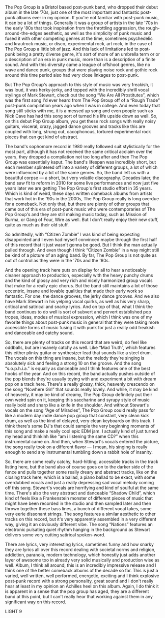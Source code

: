 The Pop Group is a Bristol based post-punk band, who dropped their debut album in the late '70s, just one of the most important and fantastic post-punk albums ever in my opinion. If you're not familiar with post-punk music, it can be a lot of things. Generally it was a group of artists in the late '70s in the early '80s that took inspiration from the throttling aggression, the rough-around-the-edges aesthetic, as well as the simplicity of punk music and fused it with other competing genres at the time, sometimes psychedelic and krautrock music, or disco, experimental rock, art rock, in the case of The Pop Group a little bit of jazz. And this lack of limitations led to post-punk being a pretty diverse genre, it's sort of more of an umbrella term or or a description of an era in punk music, more than is a description of a finite sound. And with this diversity came a league of offshoot genres, like no wave and dance punk, groups that were playing noise rock and gothic rock around this time period also had very close linkages to post-punk.

But The Pop Group's approach to this style of music was very freakish, it was loud, it was herky-jerky, and topped with the incredibly shrill vocal stylings of Mark Stewart, check out the song “We Are All Prostitutes”, which was the first song I'd ever heard from The Pop Group off of a “Rough Trade” post-punk compilation years ago when I was in college. And even today that song still sticks with me, it is a messed up song and even people such as Nick Cave has had this song sort of turned his life upside down as well. So, on this debut Pop Group album, you get these rock songs with really noisy guitars, visceral, crazy, jagged dance grooves and tracks like this are coupled with long, strung out, cacophonous, tortured experimental rock pieces that can get kind of abstract.

The band's sophomore record in 1980 really followed suit stylistically for the most part, although it has not received the same critical acclaim over the years, they dropped a compilation not too long after and then The Pop Group was essentially kaput. The band's lifespan was incredibly short, but each member splintered off into a variety of different groups, a lot of which were influenced by a lot of the same genres. So, the band left us with a beautiful corpse — a short, but very volatile discography. Decades later, the band saw fit to reform in 2010 for some live performances and now just five years later we are getting The Pop Group's first studio effort in 35 years. Which is kind of weird, these days written comeback albums from artists that work hot in the '90s in the 2000s, The Pop Group really is long overdue for a comeback. Not only that, but there are plenty of other groups that came out of this era of post-punk music who were contemporaries of The Pop Group's and they are still making music today, such as Mission of Burma, or Gang of Four, Wire as well. But I don't really enjoy their new stuff, quite as much as their old stuff.

So admittedly, with “Citizen Zombie” I was kind of being expecting disappointed and I even had myself convinced maybe through the first half of this record that it just wasn't gonna be good. But I think the man actually pulled through. And even though I think “Citizen Zombie” in a way might still be kind of a picture of an aging band. By far, The Pop Group is not quite as out of control as they were in the '70s and the '80s.

And the opening track here puts on display for all to hear a noticeably cleaner approach to production, especially with the heavy punchy drums and the kind of glossy and very rich and nicely harmonized group vocals that make for a really epic chorus. But the band still maintains a lot of those eccentric, insane and lovable qualities that made their early work so fantastic. For one, the dance grooves, the jerky dance grooves. And we also have Mark Stewart in his yelping vocal quirks, as well as his very sharp, critical and satirical and snarky lyrics. And on top of that, what I think the band continues to do well is sort of subvert and pervert established pop tropes, ideas, modes of musical expression, which I think was one of my favorite things about post-punk music in general that they were taking more accessible forms of music fusing it with punk for just a really odd freakish and danceable and catchy sound.

So, there are plenty of tracks on this record that are weird, do feel like oddballs, but are insanely catchy as well. Like “Mad Truth”, which features this either plinky guitar or synthesizer lead that sounds like a steel drum. The vocals on this thing are insane, but the melody they're singing is absolutely sick and feeling a strong 10 on the groove. And the song “s.o.p.h.i.a.” is equally as danceable and I think features one of the best hooks of the year. And on this record, the band actually pushes outside of the pop blends they're usually toying with and experiment a bit with dream pop on a track here. There's a really glossy, thick, heavenly crescendo on the song “Nowhere Girl” that sounds really lovely. And while, it may be kind of heavenly, it may be kind of dreamy, The Pop Group definitely put their own weird spin on it, keeping this saccharine and syrupy style of music really bold and sharp like a knife in the shoulder. And without Stewart's vocals on the song “Age of Miracles”, The Pop Group could really pass for like a modern day indie dance pop group that constant, very clean kick drum, as well as the kind of delayed, very clean keyboards on this track. I think there's some DJ's that could sample the very beginning moments of this song and make a really cool epic EDM jam. I actually kind of just turned my head and thinkinh like “am i listening the same CD?” when this instrumental came on. And then, when Stewart's vocals entered the picture, the song really took on a different flavor — I mean, his singing is really enough to send any instrumental tumbling down a rabbit hole of insanity.

So, there are some really catchy, hard-hitting, accessible tracks in the track listing here, but the band also of course goes on to the darker side of the fence and pulls together some really dreary and abstract tracks, like on the closing track here, which is a ballad, a piano ballad to be exact, with some overdubbed vocals and just a really depressing sad vocal melody coming off this song. Stewart's vocals are horrifying and kind of soulful at the same time. There's also the very abstract and danceable “Shadow Child”, which kind of feels like a Frankenstein monster of different pieces of music that might have been recorded in the studio and then sampled later and then thrown together these bass lines, a bunch of different vocal takes, some very eerie dissonant strings. The song features a similar aesthetic to other tracks on this record, but it's very apparently assembled in a very different way, giving it an obviously different vibe. The song “Nations” features an electronic pulsating quiet rhythm hanging in the background as Stewart delivers some very cutting satirical spoken-word.

There are lyrics, very interesting lyrics, sometimes funny and how snarky they are lyrics all over this record dealing with societal norms and religion, addiction, paranoia, modern technology, which honestly just adds another layer of awesome too in already very solid musically and production wise as well. Album, I think all around, this is an incredibly impressive release and I think one of the better comeback albums of the decade so far. This is just a varied, well written, well performed, energetic, exciting and I think explosive post-punk record with a strong personality, great sound and I don't really hear at least in my opinion an Achilles heel on this album. Again, I do think it is apparent in a sense that the pop group has aged, they are a different band at this point, but I can't really hear that working against them in any significant way on this record.

LIGHT 9

